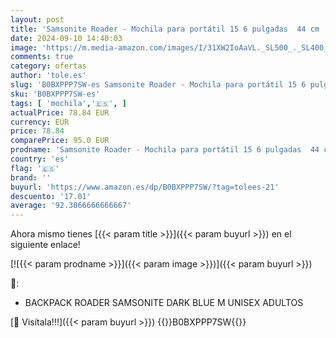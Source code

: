 ```yaml
---
layout: post
title: 'Samsonite Roader - Mochila para portátil 15 6 pulgadas  44 cm  24 L  azul  azul oscuro '
date: 2024-09-10 14:40:03
image: 'https://m.media-amazon.com/images/I/31XW2IoAaVL._SL500_._SL400_.jpg'
comments: true
category: ofertas
author: 'tole.es'
slug: 'B0BXPPP7SW-es Samsonite Roader - Mochila para portátil 15 6 pulgadas 44...'
sku: 'B0BXPPP7SW-es'
tags: [ 'mochila','🇪🇸', ]
actualPrice: 78.84 EUR
currency: EUR
price: 78.84
comparePrice: 95.0 EUR
prodname: 'Samsonite Roader - Mochila para portátil 15 6 pulgadas  44 cm  24 L  azul  azul oscuro '
country: 'es'
flag: '🇪🇸'
brand: ''
buyurl: 'https://www.amazon.es/dp/B0BXPPP7SW/?tag=tolees-21'
descuento: '17.01'
average: '92.3066666666667'
---
```


Ahora mismo tienes [{{< param title >}}]({{< param buyurl >}}) en el siguiente enlace!

[![{{< param prodname >}}]({{< param image >}})]({{< param buyurl >}})

🔎:

- BACKPACK ROADER SAMSONITE DARK BLUE M UNISEX ADULTOS

[🛒 Visítala!!!]({{< param buyurl >}})
{{<world>}}B0BXPPP7SW{{</world>}}
